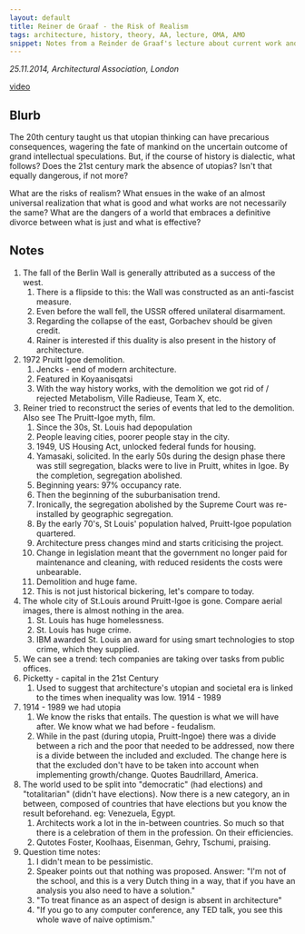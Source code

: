 ```yaml
---
layout: default
title: Reiner de Graaf - the Risk of Realism
tags: architecture, history, theory, AA, lecture, OMA, AMO
snippet: Notes from a Reinder de Graaf's lecture about current work and the danger of the loss of utopic thinking at the AA.
---
```


_25.11.2014, Architectural Association, London_

[video](http://www.aaschool.ac.uk/VIDEO/lecture.php?ID=2659)

## Blurb

The 20th century taught us that utopian thinking can have precarious
consequences, wagering the fate of mankind on the uncertain outcome of grand
intellectual speculations. But, if the course of history is dialectic, what
follows? Does the 21st century mark the absence of utopias? Isn't that equally
dangerous, if not more?

What are the risks of realism? What ensues in the wake of an almost universal
realization that what is good and what works are not necessarily the same? What
are the dangers of a world that embraces a definitive divorce between what is
just and what is effective?


## Notes

1. The fall of the Berlin Wall is generally attributed as a success of the
   west.
    1. There is a flipside to this: the Wall was constructed as an anti-fascist
       measure.
    1. Even before the wall fell, the USSR offered unilateral disarmament.
    1. Regarding the collapse of the east, Gorbachev should be given credit.
    1. Rainer is interested if this duality is also present in the history of
       architecture.
1. 1972 Pruitt Igoe demolition.
    1. Jencks - end of modern architecture.
    1. Featured in Koyaanisqatsi
    1. With the way history works, with the demolition we got rid of / rejected
       Metabolism, Ville Radieuse, Team X, etc.
1. Reiner tried to reconstruct the series of events that led to the demolition.
   Also see The Pruitt-Igoe myth, film.
    1. Since the 30s, St. Louis had depopulation
    1. People leaving cities, poorer people stay in the city.
    1. 1949, US Housing Act, unlocked federal funds for housing.
    1. Yamasaki, solicited. In the early 50s during the design phase there was
       still segregation, blacks were to live in Pruitt, whites in Igoe. By the
       completion, segregation abolished.
    1. Beginning years: 97% occupancy rate.
    1. Then the beginning of the suburbanisation trend.
    1. Ironically, the segregation abolished by the Supreme Court was
       re-installed by geographic segregation.
    1. By the early 70's, St Louis' population halved, Pruitt-Igoe population
       quartered.
    1. Architecture press changes mind and starts criticising the project.
    1. Change in legislation meant that the government no longer paid for
       maintenance and cleaning, with reduced residents the costs were
       unbearable.
    1. Demolition and huge fame.
    1. This is not just historical bickering, let's compare to today.
1. The whole city of St.Louis around Pruitt-Igoe is gone. Compare aerial
   images, there is almost nothing in the area.
    1. St. Louis has huge homelessness.
    1. St. Louis has huge crime.
    1. IBM awarded St. Louis an award for using smart technologies to stop
       crime, which they supplied.
1. We can see a trend: tech companies are taking over tasks from public
   offices.
1. Picketty - capital in the 21st Century
    1. Used to suggest that architecture's utopian and societal era is linked
       to the times when inequality was low. 1914 - 1989
1. 1914 - 1989 we had utopia
    1. We know the risks that entails. The question is what we will have after.
       We know what we had before - feudalism.
    1. While in the past (during utopia, Pruitt-Ingoe) there was a divide
       between a rich and the poor that needed to be addressed, now there is a
       divide between the included and excluded. The change here is that the
       excluded don't have to be taken into account when implementing
       growth/change. Quotes Baudrillard, America.
1. The world used to be split into "democratic" (had elections) and
   "totalitarian" (didn't have elections). Now there is a new category, an in
   between, composed of countries that have elections but you know the result
   beforehand. eg: Venezuela, Egypt.
    1. Architects work a lot in the in-between countries. So much so that there
       is a celebration of them in the profession. On their efficiencies.
    1. Qutotes Foster, Koolhaas, Eisenman, Gehry, Tschumi, praising.
1. Question time notes:
    1. I didn't mean to be pessimistic.
    1. Speaker points out that nothing was proposed. Answer: "I'm not of the
       school, and this is a very Dutch thing in a way, that if you have an
       analysis you also need to have a solution."
    1. "To treat finance as an aspect of design is absent in architecture"
    1. "If you go to any computer conference, any TED talk, you see this whole
       wave of naive optimism."





